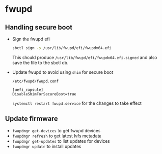# fwupd

## Handling secure boot

* Sign the fwupd efi

  ```sh
  sbctl sign -s /usr/lib/fwupd/efi/fwupdx64.efi
  ```

  This should produce `/usr/lib/fwupd/efi/fwupdx64.efi.signed` and also save
  the file to the sbctl db.

* Update fwupd to avoid using `shim` for secure boot

  ```
  /etc/fwupd/fwupd.conf

  [uefi_capsule]
  DisableShimForSecureBoot=true
  ```

  `systemctl restart fwupd.service` for the changes to take effect

## Update firmware

* `fwupdmgr get-devices` to get fwupd devices
* `fwupdmgr refresh` to get latest lvfs metadata
* `fwupdmgr get-updates` to list updates for devices
* `fwupdmgr update` to install updates
